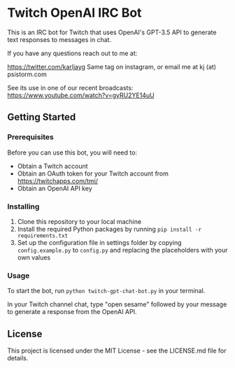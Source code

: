 # Twitch OpenAI IRC Bot

This is an IRC bot for Twitch that uses OpenAI's GPT-3.5 API to generate text responses to messages in chat.

If you have any questions reach out to me at:

https://twitter.com/karljayg  Same tag on instagram, or email me at kj (at) psistorm.com

See its use in one of our recent broadcasts: https://www.youtube.com/watch?v=gyRU2YE14uU

## Getting Started

### Prerequisites

Before you can use this bot, you will need to:

- Obtain a Twitch account
- Obtain an OAuth token for your Twitch account from https://twitchapps.com/tmi/
- Obtain an OpenAI API key

### Installing

1. Clone this repository to your local machine
2. Install the required Python packages by running `pip install -r requirements.txt`
3. Set up the configuration file in settings folder by copying `config.example.py` to `config.py` and replacing the placeholders with your own values

### Usage

To start the bot, run `python twitch-gpt-chat-bot.py` in your terminal.

In your Twitch channel chat, type "open sesame" followed by your message to generate a response from the OpenAI API.

## License

This project is licensed under the MIT License - see the LICENSE.md file for details.